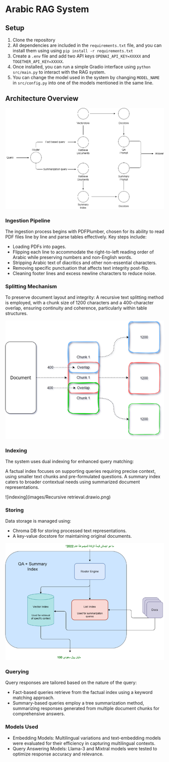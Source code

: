 # Arabic RAG System

## Setup

1. Clone the repository
2. All dependencies are included in the `requirements.txt` file, and you can install them using using `pip install -r requirements.txt`
3. Create a `.env` file and add two API keys `OPENAI_API_KEY=XXXXX` and `TOGETHER_API_KEY=XXXXX`.
4. Once installed, you can run a simple Gradio interface using `python src/main.py` to interact with the RAG system.
5. You can change the model used in the system by changing `MODEL_NAME` in `src/config.py` into one of the models mentioned in the same line.

## Architecture Overview

![flow overview](images/Flow.drawio.png)

### Ingestion Pipeline
The ingestion process begins with PDFPlumber, chosen for its ability to read PDF files line by line and parse tables effectively. Key steps include:

- Loading PDFs into pages.
- Flipping each line to accommodate the right-to-left reading order of Arabic while preserving numbers and non-English words.
- Stripping Arabic text of diacritics and other non-essential characters.
- Removing specific punctuation that affects text integrity post-flip.
- Cleaning footer lines and excess newline characters to reduce noise.

### Splitting Mechanism
To preserve document layout and integrity:
A recursive text splitting method is employed, with a chunk size of 1200 characters and a 400-character overlap, ensuring continuity and coherence, particularly within table structures.

![splitting](images/Splitting.drawio.png)

### Indexing
The system uses dual indexing for enhanced query matching:

A factual index focuses on supporting queries requiring precise context, using smaller text chunks and pre-formulated questions.
A summary index caters to broader contextual needs using summarized document representations.

![indexing](images/Recursive retrieval.drawio.png)

### Storing
Data storage is managed using:

- Chroma DB for storing processed text representations.
- A key-value docstore for maintaining original documents.

![indexes](images/Indexes.drawio.png)

### Querying
Query responses are tailored based on the nature of the query:

- Fact-based queries retrieve from the factual index using a keyword matching approach.
- Summary-based queries employ a tree summarization method, summarizing responses generated from multiple document chunks for comprehensive answers.

### Models Used
- Embedding Models: Multilingual variations and text-embedding models were evaluated for their efficiency in capturing multilingual contexts.
- Query Answering Models: Llama-3 and Mixtral models were tested to optimize response accuracy and relevance.